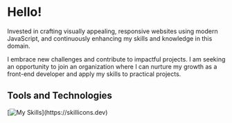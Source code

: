 
# Hello!

Invested in crafting visually appealing, responsive websites using modern JavaScript, and continuously enhancing my skills and knowledge in this domain. 

I embrace new challenges and contribute to impactful projects. I am seeking an opportunity to join an organization where I can nurture my growth as a front-end developer and apply my skills to practical projects.

## Tools and Technologies

[![My Skills](https://skillicons.dev/icons?i=js,html,css,sass,angular,react,aws,mongodb,azure,bash,bootstrap,docker,figma,firebase,git,vscode,)](https://skillicons.dev)
<!--
**EliasTM1/EliasTM1** is a ✨ _special_ ✨ repository because its `README.md` (this file) appears on your GitHub profile.

Here are some ideas to get you started:

- 🔭 I’m currently working on ...
- 🌱 I’m currently learning ...
- 👯 I’m looking to collaborate on ...
- 🤔 I’m looking for help with ...
- 💬 Ask me about ...
- 📫 How to reach me: ...
- 😄 Pronouns: ...
- ⚡ Fun fact: ...
-->
